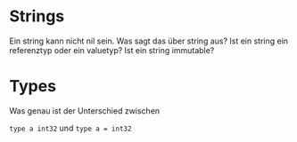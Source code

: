 # Strings

Ein string kann nicht nil sein. Was sagt das über string aus?
Ist ein string ein referenztyp oder ein valuetyp?
Ist ein string immutable?

# Types

Was genau ist der Unterschied zwischen

`type a int32` und `type a = int32`
